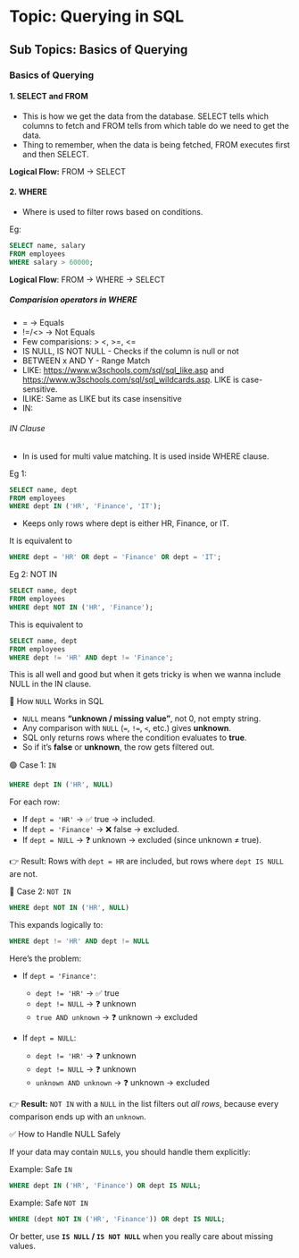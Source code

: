 # Topic: Querying in SQL
## Sub Topics: Basics of Querying

### Basics of Querying
#### 1. SELECT and FROM
- This is how we get the data from the database. SELECT tells which columns to fetch and FROM tells from which table do we need to get the data.
- Thing to remember, when the data is being fetched, FROM executes first and then SELECT.

**Logical Flow:** FROM -> SELECT

#### 2. WHERE
- Where is used to filter rows based on conditions. 

Eg:
``` sql
SELECT name, salary 
FROM employees
WHERE salary > 60000;
```
**Logical Flow**: FROM -> WHERE -> SELECT

##### Comparision operators in WHERE
- = -> Equals 
- !=/<> -> Not Equals
- Few comparisions: > <, >=, <=
- IS NULL, IS NOT NULL - Checks if the column is null or not
- BETWEEN x AND Y - Range Match
- LIKE: https://www.w3schools.com/sql/sql_like.asp and https://www.w3schools.com/sql/sql_wildcards.asp. LIKE is case-sensitive.
- ILIKE: Same as LIKE but its case insensitive
- IN:

###### IN Clause
- In is used for multi value matching. It is used inside WHERE clause.

Eg 1:
``` sql
SELECT name, dept 
FROM employees
WHERE dept IN ('HR', 'Finance', 'IT');
``` 
- Keeps only rows where dept is either HR, Finance, or IT.

It is equivalent to 
``` sql
WHERE dept = 'HR' OR dept = 'Finance' OR dept = 'IT';
```

Eg 2: NOT IN
``` sql
SELECT name, dept 
FROM employees
WHERE dept NOT IN ('HR', 'Finance');
```
This is equivalent to
``` sql 
SELECT name, dept 
FROM employees
WHERE dept != 'HR' AND dept != 'Finance';
```

This is all well and good but when it gets tricky is when we wanna include NULL in the IN clause.

🔑 How `NULL` Works in SQL

- `NULL` means **“unknown / missing value”**, not 0, not empty string.
- Any comparison with `NULL` (`=`, `!=`, `<`, etc.) gives **unknown**.
- SQL only returns rows where the condition evaluates to **true**.
- So if it’s **false** or **unknown**, the row gets filtered out.

🟢 Case 1: `IN`

```sql
WHERE dept IN ('HR', NULL)
```

For each row:
- If `dept = 'HR'` → ✅ true → included.
- If `dept = 'Finance'` → ❌ false → excluded.
- If `dept = NULL` → ❓ unknown → excluded (since unknown ≠ true).

👉 Result: Rows with `dept = HR` are included, but rows where `dept IS NULL` are not.

🔴 Case 2: `NOT IN`

```sql
WHERE dept NOT IN ('HR', NULL)
```

This expands logically to:

```sql
WHERE dept != 'HR' AND dept != NULL
```

Here’s the problem:
- If `dept = 'Finance'`:
  - `dept != 'HR'` → ✅ true
  - `dept != NULL` → ❓ unknown
  - `true AND unknown` → ❓ unknown → excluded

- If `dept = NULL`:
  - `dept != 'HR'` → ❓ unknown
  - `dept != NULL` → ❓ unknown
  - `unknown AND unknown` → ❓ unknown → excluded

👉 **Result:** `NOT IN` with a `NULL` in the list filters out _all rows_, because every comparison ends up with an `unknown`.

✅ How to Handle NULL Safely

If your data may contain `NULL`s, you should handle them explicitly:

Example: Safe `IN`
```sql
WHERE dept IN ('HR', 'Finance') OR dept IS NULL;
```

Example: Safe `NOT IN`
```sql
WHERE (dept NOT IN ('HR', 'Finance')) OR dept IS NULL;
```

Or better, use **`IS NULL` / `IS NOT NULL`** when you really care about missing values.
